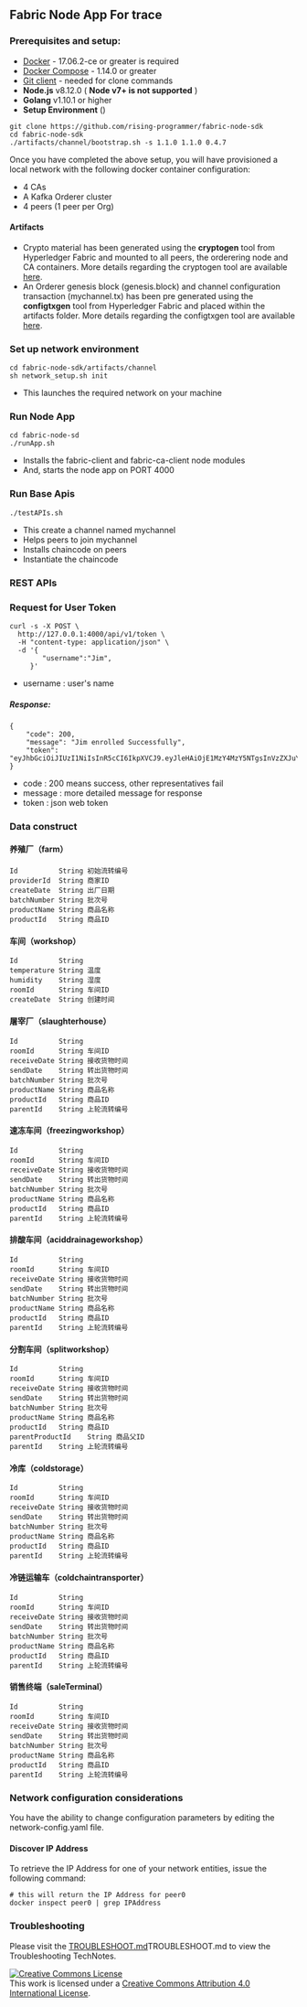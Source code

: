 ## Fabric Node App For  trace

### Prerequisites and setup:

* [Docker](https://www.docker.com/products/overview) - 17.06.2-ce or greater is required
* [Docker Compose](https://docs.docker.com/compose/overview/) - 1.14.0 or greater
* [Git client](https://git-scm.com/downloads) - needed for clone commands
* **Node.js** v8.12.0 ( __Node v7+ is not supported__ )
* **Golang** v1.10.1 or higher
* **Setup Environment** ()

```
git clone https://github.com/rising-programmer/fabric-node-sdk
cd fabric-node-sdk
./artifacts/channel/bootstrap.sh -s 1.1.0 1.1.0 0.4.7
```

Once you have completed the above setup, you will have provisioned a local network with the following docker container configuration:

* 4 CAs
* A Kafka Orderer cluster
* 4 peers (1 peer per Org)

#### Artifacts
* Crypto material has been generated using the **cryptogen** tool from Hyperledger Fabric and mounted to all peers, the orderering node and CA containers. More details regarding the cryptogen tool are available [here](http://hyperledger-fabric.readthedocs.io/en/latest/build_network.html#crypto-generator).
* An Orderer genesis block (genesis.block) and channel configuration transaction (mychannel.tx) has been pre generated using the **configtxgen** tool from Hyperledger Fabric and placed within the artifacts folder. More details regarding the configtxgen tool are available [here](http://hyperledger-fabric.readthedocs.io/en/latest/build_network.html#configuration-transaction-generator).

### Set up network environment
```
cd fabric-node-sdk/artifacts/channel
sh network_setup.sh init
```

* This launches the required network on your machine

### Run Node App
```
cd fabric-node-sd
./runApp.sh
```
* Installs the fabric-client and fabric-ca-client node modules
* And, starts the node app on PORT 4000

### Run Base Apis
```
./testAPIs.sh
```
* This create a channel named mychannel
* Helps peers to join mychannel
* Installs chaincode on peers
* Instantiate the chaincode

### REST APIs

### Request for User Token
```
curl -s -X POST \
  http://127.0.0.1:4000/api/v1/token \
  -H "content-type: application/json" \
  -d '{
        "username":"Jim",
     }'
```
- username : user's name

##### Response:
```
{
    "code": 200,
    "message": "Jim enrolled Successfully",
    "token": "eyJhbGciOiJIUzI1NiIsInR5cCI6IkpXVCJ9.eyJleHAiOjE1MzY4MzY5NTgsInVzZXJuYW1lIjoiSmltIiwib3JnTmFtZSI6Ik9yZzEiLCJpYXQiOjE1MzY4MDA5NTh9.xPSP20obwgaKrrDxbwNeZtmOn6ngByWXcdN_TlEhK_E"
}
```
- code : 200 means success, other representatives fail 
- message : more detailed message for response
- token   : json web token

### Data construct

#### 养殖厂（farm）
```
Id          String 初始流转编号
providerId  String 商家ID
createDate  String 出厂日期
batchNumber String 批次号
productName String 商品名称
productId   String 商品ID
```

#### 车间（workshop）
```
Id          String 
temperature String 温度
humidity    String 湿度
roomId      String 车间ID
createDate  String 创建时间
```

#### 屠宰厂（slaughterhouse）
```
Id          String 
roomId      String 车间ID
receiveDate String 接收货物时间
sendDate    String 转出货物时间
batchNumber String 批次号
productName String 商品名称
productId   String 商品ID
parentId    String 上轮流转编号
```

#### 速冻车间（freezingworkshop）
```
Id          String 
roomId      String 车间ID
receiveDate String 接收货物时间
sendDate    String 转出货物时间
batchNumber String 批次号
productName String 商品名称
productId   String 商品ID
parentId    String 上轮流转编号
```

#### 排酸车间（aciddrainageworkshop）
```
Id          String 
roomId      String 车间ID
receiveDate String 接收货物时间
sendDate    String 转出货物时间
batchNumber String 批次号
productName String 商品名称
productId   String 商品ID
parentId    String 上轮流转编号
```

#### 分割车间（splitworkshop）
```
Id          String 
roomId      String 车间ID
receiveDate String 接收货物时间
sendDate    String 转出货物时间
batchNumber String 批次号
productName String 商品名称
productId   String 商品ID
parentProductId    String 商品父ID
parentId    String 上轮流转编号
```

#### 冷库（coldstorage）
```
Id          String 
roomId      String 车间ID
receiveDate String 接收货物时间
sendDate    String 转出货物时间
batchNumber String 批次号
productName String 商品名称
productId   String 商品ID
parentId    String 上轮流转编号
```

#### 冷链运输车（coldchaintransporter）
```
Id          String 
roomId      String 车间ID
receiveDate String 接收货物时间
sendDate    String 转出货物时间
batchNumber String 批次号
productName String 商品名称
productId   String 商品ID
parentId    String 上轮流转编号
```

#### 销售终端（saleTerminal）
```
Id          String 
roomId      String 车间ID
receiveDate String 接收货物时间
sendDate    String 转出货物时间
batchNumber String 批次号
productName String 商品名称
productId   String 商品ID
parentId    String 上轮流转编号
```

### Network configuration considerations

You have the ability to change configuration parameters by editing the network-config.yaml file.


#### Discover IP Address

To retrieve the IP Address for one of your network entities, issue the following command:

```
# this will return the IP Address for peer0
docker inspect peer0 | grep IPAddress
```

### Troubleshooting
Please visit the [TROUBLESHOOT.md](http://116.236.220.221:3001/randy2018/trace_kingland/src/release1.1/TROUBLESHOOT.md)TROUBLESHOOT.md to view the Troubleshooting TechNotes.

<a rel="license" href="http://creativecommons.org/licenses/by/4.0/"><img alt="Creative Commons License" style="border-width:0" src="https://i.creativecommons.org/l/by/4.0/88x31.png" /></a><br />This work is licensed under a <a rel="license" href="http://creativecommons.org/licenses/by/4.0/">Creative Commons Attribution 4.0 International License</a>.
